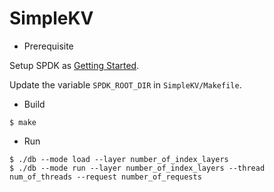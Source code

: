 # SimpleKV

* Prerequisite

Setup SPDK as [Getting Started](https://spdk.io/doc/getting_started.html).

Update the variable `SPDK_ROOT_DIR` in `SimpleKV/Makefile`.


* Build
```
$ make
```

* Run
```
$ ./db --mode load --layer number_of_index_layers
$ ./db --mode run --layer number_of_index_layers --thread num_of_threads --request number_of_requests
```
